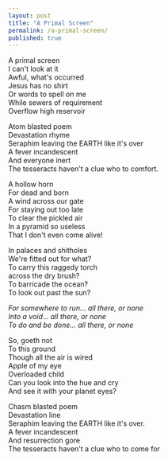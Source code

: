 ```yaml
---      
layout: post    
title: "A Primal Screen"    
permalink: /a-primal-screen/    
published: true    
---    
```

    
A primal screen  
I can't look at it  
Awful, what's occurred  
Jesus has no shirt   
Or words to spell on me  
While sewers of requirement  
Overflow high reservoir  
  
Atom blasted poem  
Devastation rhyme  
Seraphim leaving the EARTH like it's over  
A fever incandescent  
And everyone inert  
The tesseracts haven't a clue who to comfort.  
  
A hollow horn  
For dead and born  
A wind across our gate  
For staying out too late  
To clear the pickled air  
In a pyramid so useless  
That I don't even come alive!  
  
In palaces and shitholes  
We're fitted out for what?   
To carry this raggedy torch   
across the dry brush?  
To barricade the ocean?  
To look out past the sun?  
  
_For somewhere to run... all there, or none_  
_Into a void... all there, or none_  
_To do and be done... all there, or none_  
  
So, goeth not   
To this ground  
Though all the air is wired  
Apple of my eye  
Overloaded child   
Can you look into the hue and cry  
And see it with your planet eyes?  
  
Chasm blasted poem  
Devastation line  
Seraphim leaving the EARTH like it's over.  
A fever incandescent  
And resurrection gore  
The tesseracts haven't a clue who to come for  
